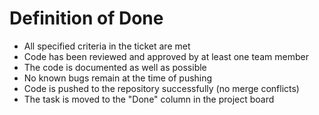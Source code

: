# Definition of Done

- All specified criteria in the ticket are met
- Code has been reviewed and approved by at least one team member
- The code is documented as well as possible
- No known bugs remain at the time of pushing
- Code is pushed to the repository successfully (no merge conflicts)
- The task is moved to the "Done" column in the project board
